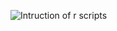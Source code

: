 ![Intruction of r scripts](https://github.com/MaoAria15/DIO/assets/80754444/ea483e41-0876-4bb3-8b01-d7e01428e0cf)
